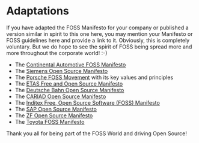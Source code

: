 # Adaptations

If you have adapted the FOSS Manifesto for your company or published a version similar in spirit to this one here, you may mention your Manifesto or FOSS guidelines here and provide a link to it. 
Obviously, this is completely voluntary. But we do hope to see the spirit of FOSS being spread more and more throughout the corporate world! :-)

- The [Continental Automotive FOSS Manifesto](https://cdn.continental.com/fileadmin/__imported/sites/corporate/_international/english/hubpages/10_20press/01_press_releases/10_20ces/2023/202301_continental_foss_manifesto.pdf)
- The [Siemens Open Source Manifesto](https://opensource.siemens.com/manifesto/)
- The [Porsche FOSS Movement](https://opensource.porsche.com/) with its key values and principles
- The [ETAS Free and Open Source Manifesto](https://www.etas.com/download-center-files/company/etas-open-source-manifesto-231011.pdf) 
- The [Deutsche Bahn Open Source Manifesto](https://opensource.deutschebahn.com/opensource-en)
- The [CARIAD Open Source Manifesto](https://cariad.technology/de/en/news/stories/cariad-open-source-manifesto.html) 
- The [Inditex Free, Open Source Software (FOSS) Manifesto](https://github.com/InditexTech/foss/blob/main/INDITEX_FOSS_Manifesto.md)
- The [SAP Open Source Manifesto](https://github.com/SAP/open-source-manifesto)
- The [ZF Open Source Manifesto](https://www.zf.com/mobile/de/company/divisions_business_units/research_development/open_source/open_source.html)
- The [Toyota FOSS Manifesto](https://github.com/TOYOTA)
  
Thank you all for being part of the FOSS World and driving Open Source!
